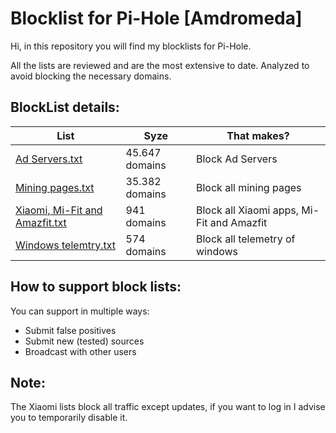 # Blocklist for Pi-Hole [Amdromeda]
Hi, in this repository you will find my blocklists for Pi-Hole.

All the lists are reviewed and are the most extensive to date. Analyzed to avoid blocking the necessary domains.

## BlockList details:
| List | Syze | That makes? |
| ------------- | ------------- | ------------- |
| [Ad Servers.txt](https://raw.githubusercontent.com/Amdromeda/Blocklist-Pi-Hole/master/Ad%20Servers.txt) | 45.647 domains | Block Ad Servers |
| [Mining pages.txt](https://raw.githubusercontent.com/Amdromeda/Blocklist-Pi-Hole/master/Mining%20pages.txt) | 35.382 domains | Block all mining pages |
| [Xiaomi, Mi-Fit and Amazfit.txt](https://raw.githubusercontent.com/Amdromeda/Blocklist-Pi-Hole/master/Xiaomi%2C%20Mi-Fit%20and%20Amazfit.txt) | 941 domains | Block all Xiaomi apps, Mi-Fit and Amazfit |
| [Windows telemtry.txt](https://raw.githubusercontent.com/Amdromeda/Blocklist-Pi-Hole/master/Windows%20telemetry.txt) | 574 domains | Block all telemetry of windows |

## How to support block lists:
You can support in multiple ways:
 - Submit false positives
 - Submit new (tested) sources
 - Broadcast with other users
 
 ## Note:

The Xiaomi lists block all traffic except updates, if you want to log in I advise you to temporarily disable it.
